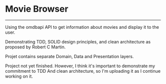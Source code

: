 # Movie Browser
----------------

Using the omdbapi API to get information about movies and display it to the user.

Demonstrating TDD, SOLID design principles, and clean architecture as proposed by Robert C Martin.

Projet contains separate Domain, Data and Presentation layers.


Project not yet finished.  However, I think it's important to demonstrate my commitment to TDD And clean architecture, so I'm uploading it as I continue working on it.
